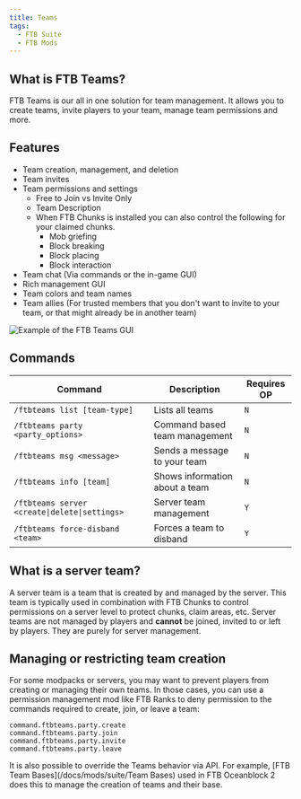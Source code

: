 ```yaml
---
title: Teams
tags:
  - FTB Suite
  - FTB Mods
---
```


## What is FTB Teams?

FTB Teams is our all in one solution for team management. It allows you to create teams, invite players to your team, manage team permissions and more.

## Features

- Team creation, management, and deletion
- Team invites
- Team permissions and settings
  - Free to Join vs Invite Only
  - Team Description
  - When FTB Chunks is installed you can also control the following for your claimed chunks.
    - Mob griefing
    - Block breaking
    - Block placing
    - Block interaction
- Team chat (Via commands or the in-game GUI)
- Rich management GUI
- Team colors and team names
- Team allies (For trusted members that you don't want to invite to your team, or that might already be in another team)

![Example of the FTB Teams GUI](../../_assets/ftb-teams-example-gui.png)

## Commands

| Command | Description | Requires OP |
| --- | --- | --- |
| `/ftbteams list [team-type]` | Lists all teams | `N` |
| `/ftbteams party <party_options>` | Command based team management | `N` |
| `/ftbteams msg <message>` | Sends a message to your team | `N` |
| `/ftbteams info [team]` | Shows information about a team | `N` |
| `/ftbteams server <create\|delete\|settings>` | Server team management | `Y` |
| `/ftbteams force-disband <team>` | Forces a team to disband | `Y` |

## What is a server team?

A server team is a team that is created by and managed by the server. This team is typically used in combination with FTB Chunks to control permissions on a server level to protect chunks, claim areas, etc. Server teams are not managed by players and **cannot** be joined, invited to or left by players. They are purely for server management.

## Managing or restricting team creation

For some modpacks or servers, you may want to prevent players from creating or managing their own teams. In those cases, you can use a permission management mod like FTB Ranks to deny permission to the commands required to create, join, or leave a team:
```
command.ftbteams.party.create
command.ftbteams.party.join
command.ftbteams.party.invite
command.ftbteams.party.leave
```

It is also possible to override the Teams behavior via API. For example, [FTB Team Bases](/docs/mods/suite/Team Bases) used in FTB Oceanblock 2 does this to manage the creation of teams and their base.
